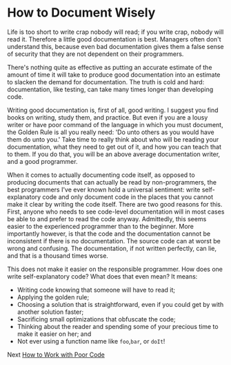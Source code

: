 # How to Document Wisely
[//]: # (Version:1.0.0)
Life is too short to write crap nobody will read; if you write crap, nobody will read it. Therefore a little good documentation is best. Managers often don't understand this, because even bad documentation gives them a false sense of security that they are not dependent on their programmers.

<!-- If someone absolutely insists that you write truly useless documentation, say 'yes' and quietly begin looking for a better job. -->

There's nothing quite as effective as putting an accurate estimate of the amount of time it will take to produce good documentation into an estimate to slacken the demand for documentation. The truth is cold and hard: documentation, like testing, can take many times longer than developing code.

Writing good documentation is, first of all, good writing. I suggest you find books on writing, study them, and practice. But even if you are a lousy writer or have poor command of the language in which you must document, the Golden Rule is all you really need: 'Do unto others as you would have them do unto you.' Take time to really think about who will be reading your documentation, what they need to get out of it, and how you can teach that to them. If you do that, you will be an above average documentation writer, and a good programmer.

When it comes to actually documenting code itself, as opposed to producing documents that can actually be read by non-programmers, the best programmers I've ever known hold a universal sentiment: write self-explanatory code and only document code in the places that you cannot make it clear by writing the code itself. There are two good reasons for this. First, anyone who needs to see code-level documentation will in most cases be able to and prefer to read the code anyway. Admittedly, this seems easier to the experienced programmer than to the beginner. More importantly however, is that the code and the documentation cannot be inconsistent if there is no documentation. The source code can at worst be wrong and confusing. The documentation, if not written perfectly, can lie, and that is a thousand times worse.

This does not make it easier on the responsible programmer. How does one write self-explanatory code? What does that even mean? It means:

- Writing code knowing that someone will have to read it;
- Applying the golden rule;
- Choosing a solution that is straightforward, even if you could get by with another solution faster;
- Sacrificing small optimizations that obfuscate the code;
- Thinking about the reader and spending some of your precious time to make it easier on her; and
- Not ever using a function name like `foo`,`bar`, or `doIt`!

Next [How to Work with Poor Code](06-How-to-Work-with-Poor-Code.md)